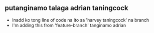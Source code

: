 ## putanginamo talaga adrian taningcock

- Inadd ko tong line of code na ito sa 'harvey taningcock' na branch
- I'm adding this from 'feature-branch' tanginamo adrian
